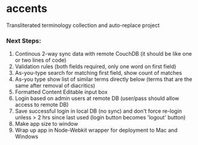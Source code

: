 accents
=======

Transliterated terminology collection and auto-replace project

### Next Steps:

1. Continous 2-way sync data with remote CouchDB (it should be like one or two lines of code)
1. Validation rules (both fields required, only one word on first field)
1. As-you-type search for matching first field, show count of matches
1. As-you type show list of similar terms directly below (terms that are the same after removal of diacritics)
1. Formatted Content Editable input box
1. Login based on admin users at remote DB (user/pass should allow access to remote DB)
1. Save successful login in local DB (no sync) and don't force re-login unless > 2 hrs since last used (login button becomes 'logout' button)
1. Make app size to window
1. Wrap up app in Node-Webkit wrapper for deployment to Mac and Windows



